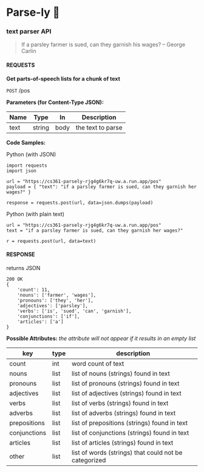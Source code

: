 # Parse-ly :herb:
### text parser API

> If a parsley farmer is sued, can they garnish his wages? 
>  &ndash; George Carlin

#### REQUESTS

**Get parts-of-speech lists for a chunk of text**

`POST`  /pos

**Parameters (for Content-Type JSON):**

Name | Type | In | Description
-----|------|----|------------
text| string | body | the text to parse

**Code Samples:**

Python (with JSON)
```
import requests
import json

url = "https://cs361-parsely-rjg4g6kr7q-uw.a.run.app/pos"
payload = { "text": "if a parsley farmer is sued, can they garnish her wages?" }

response = requests.post(url, data=json.dumps(payload) 
```

Python (with plain text)
```
url = "https://cs361-parsely-rjg4g6kr7q-uw.a.run.app/pos"
text = "if a parsley farmer is sued, can they garnish her wages?"

r = requests.post(url, data=text)
```

#### RESPONSE

returns JSON
```
200 OK
{
    'count': 11, 
    'nouns': ['farmer', 'wages'], 
    'pronouns': ['they', 'her'], 
    'adjectives': ['parsley'], 
    'verbs': ['is', 'sued', 'can', 'garnish'], 
    'conjunctions': ['if'], 
    'articles': ['a']
}

```

**Possible Attributes:**
*the attribute will not appear if it results in an empty list*

key | type |description
----|------|-----------
count|int|word count of text
nouns|list|list of nouns (strings) found in text
pronouns|list|list of pronouns (strings) found in text
adjectives|list|list of adjectives (strings) found in text
verbs|list|list of verbs (strings) found in text
adverbs|list|list of adverbs (strings) found in text
prepositions|list|list of prepositions (strings) found in text
conjunctions|list|list of conjunctions (strings) found in text
articles|list|list of articles (strings) found in text
other|list|list of words (strings) that could not be categorized
